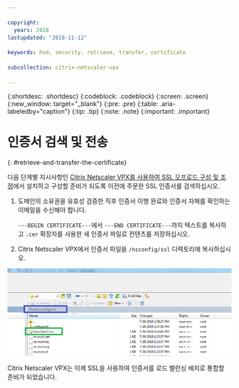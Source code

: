 ```yaml
---

copyright:
  years: 2018
lastupdated: "2018-11-12"

keywords: hsm, security, retrieve, transfer, certificate

subcollection: citrix-netscaler-vpx

---
```


{:shortdesc: .shortdesc}
{:codeblock: .codeblock}
{:screen: .screen}
{:new_window: target="_blank"}
{:pre: .pre}
{:table: .aria-labeledby="caption"}
{:tip: .tip}
{:note: .note}
{:important: .important}

# 인증서 검색 및 전송
{: #retrieve-and-transfer-the-certificate}

다음 단계별 지시사항인 [Citrix Netscaler VPX를 사용하여 SSL 오프로드 구성 및 조정](/docs/infrastructure/citrix-netscaler-vpx?topic=citrix-netscaler-vpx-configuring-and-tuning-ssl-offload-with-citrix-netscaler-vpx)에서 설치하고 구성할 준비가 되도록 이전에 주문한 SSL 인증서를 검색하십시오.

1. 도메인의 소유권을 유효성 검증한 직후 인증서 이행 완료와 인증서 자체를 확인하는 이메일을 수신해야 합니다.

	`---BEGIN CERTIFICATE---`에서 `---END CERTIFICATE---`까지 텍스트를 복사하고 `.cer` 확장자를 사용한 새 인증서 파일로 컨텐츠를 저장하십시오.

2. Citrix Netscaler VPX에서 인증서 파일을 `/nsconfig/ssl` 디렉토리에 복사하십시오.

  <img src="images/11-transfer-certificate.png" alt="그림" style="width: 600px;"/>

Citrix Netscaler VPX는 이제 SSL을 사용하여 인증서를 로드 밸런싱 배치로 통합할 준비가 되었습니다.
